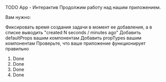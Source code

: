 
TODO App - Интерактив
Продолжим работу над нашим приложением.

Вам нужно:

Фиксировать время создания задачи в момент ее добавления, а в списке выводить "created N seconds / minutes ago"
Добавить defaultProps вашим компонентам
Добавить propTypes вашим компонентам
Проверьте, что ваше приложение функционирует правильно

1. Done
2. Done
3. Done
4. Done